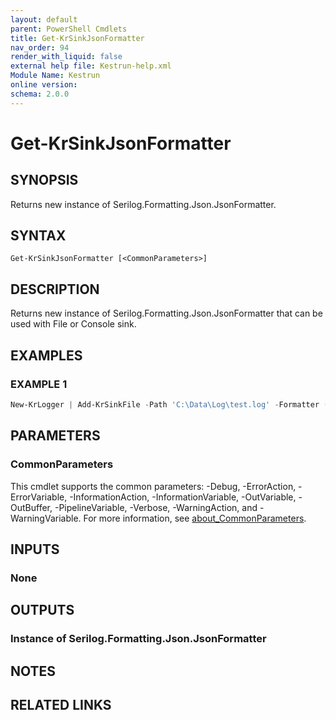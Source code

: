 ```yaml
---
layout: default
parent: PowerShell Cmdlets
title: Get-KrSinkJsonFormatter
nav_order: 94
render_with_liquid: false
external help file: Kestrun-help.xml
Module Name: Kestrun
online version:
schema: 2.0.0
---
```


# Get-KrSinkJsonFormatter

## SYNOPSIS
Returns new instance of Serilog.Formatting.Json.JsonFormatter.

## SYNTAX

```
Get-KrSinkJsonFormatter [<CommonParameters>]
```

## DESCRIPTION
Returns new instance of Serilog.Formatting.Json.JsonFormatter that can be used with File or Console sink.

## EXAMPLES

### EXAMPLE 1
```powershell
New-KrLogger | Add-KrSinkFile -Path 'C:\Data\Log\test.log' -Formatter (Get-KrSinkJsonFormatter) | Register-KrLogger
```

## PARAMETERS

### CommonParameters
This cmdlet supports the common parameters: -Debug, -ErrorAction, -ErrorVariable, -InformationAction, -InformationVariable, -OutVariable, -OutBuffer, -PipelineVariable, -Verbose, -WarningAction, and -WarningVariable. For more information, see [about_CommonParameters](http://go.microsoft.com/fwlink/?LinkID=113216).

## INPUTS

### None
## OUTPUTS

### Instance of Serilog.Formatting.Json.JsonFormatter
## NOTES

## RELATED LINKS
